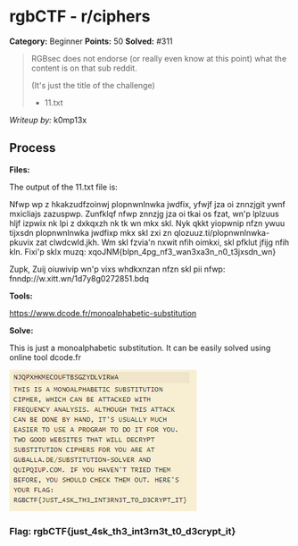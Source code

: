 # rgbCTF - r/ciphers

**Category:** Beginner
**Points:** 50
**Solved:** #311

> RGBsec does not endorse (or really even know at this point) what the content is on that sub reddit.
>
> (It's just the title of the challenge)
>
> - 11.txt

*Writeup by:* k0mp13x


## Process

**Files:**

The output of the 11.txt file is:

Nfwp wp z hkakzudfzoinwj plopnwnlnwka jwdfix, yfwjf jza oi znnzjgit ywnf mxicliajs zazuspwp. Zunfklqf nfwp znnzjg jza oi tkai os fzat, wn'p lplzuus hljf izpwix nk lpi z dxkqxzh nk tk wn mkx skl. Nyk qkkt yiopwnip nfzn ywuu tijxsdn plopnwnlnwka jwdfixp mkx skl zxi zn qlozuuz.ti/plopnwnlnwka-pkuvix zat clwdcwld.jkh. Wm skl fzvia'n nxwit nfih oimkxi, skl pfklut jfijg nfih kln. Fixi'p sklx muzq: xqoJNM{blpn_4pg_nf3_wan3xa3n_n0_t3jxsdn_wn}

Zupk, Zuij oiuwivip wn'p vixs whdkxnzan nfzn skl pii nfwp: fnndp://w.xitt.wn/1d7y8g0272851.bdq

**Tools:**

https://www.dcode.fr/monoalphabetic-substitution

**Solve:**

This is just a monoalphabetic substitution. It can be easily solved using online tool dcode.fr

![dcode Monoalphabetic Substitution Output ](https://raw.githubusercontent.com/swin-scsc/writeups/master/2020/rgbCTF/Beginner/images/r_ciphers-k0mp13x-screenshot.png)


### Flag: rgbCTF{just_4sk_th3_int3rn3t_t0_d3crypt_it}
